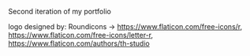 Second iteration of my portfolio

logo designed by: Roundicons -> https://www.flaticon.com/free-icons/r, https://www.flaticon.com/free-icons/letter-r, https://www.flaticon.com/authors/th-studio